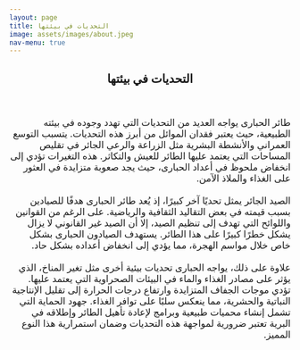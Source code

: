 ```yaml
---
layout: page
title: التحديات في بيئتها 
image: assets/images/about.jpeg
nav-menu: true
---
```

<meta http-equiv="Content-Type" content="text/html;charset=UTF-8">

<!-- Main -->
<div id="main" class="alt">

<!-- One -->
<section id="one">
	<div class="inner">
		<header class="major">
			<h1>التحديات في بيئتها</h1>
		</header>

<!-- Content -->
<p style="text-align: right; font-size: 1.2em;" dir='rtl' lang='ar'>
طائر الحبارى يواجه العديد من التحديات التي تهدد وجوده في بيئته الطبيعية، حيث يعتبر فقدان الموائل من أبرز هذه التحديات. يتسبب التوسع العمراني والأنشطة البشرية مثل الزراعة والرعي الجائر في تقليص المساحات التي يعتمد عليها الطائر للعيش والتكاثر. هذه التغيرات تؤدي إلى انخفاض ملحوظ في أعداد الحبارى، حيث يجد صعوبة متزايدة في العثور على الغذاء والملاذ الآمن.
<br/>
<br/>
الصيد الجائر يمثل تحديًا آخر كبيرًا، إذ يُعد طائر الحبارى هدفًا للصيادين بسبب قيمته في بعض التقاليد الثقافية والرياضية. على الرغم من القوانين واللوائح التي تهدف إلى تنظيم الصيد، إلا أن الصيد غير القانوني لا يزال يشكل خطرًا كبيرًا على هذا الطائر. يستهدف الصيادون الحبارى بشكل خاص خلال مواسم الهجرة، مما يؤدي إلى انخفاض أعداده بشكل حاد.
<br/>
<br/>
علاوة على ذلك، يواجه الحبارى تحديات بيئية أخرى مثل تغير المناخ، الذي يؤثر على مصادر الغذاء والماء في البيئات الصحراوية التي يعتمد عليها. تؤدي موجات الجفاف المتزايدة وارتفاع درجات الحرارة إلى تقليل الإنتاجية النباتية والحشرية، مما ينعكس سلبًا على توافر الغذاء. جهود الحماية التي تشمل إنشاء محميات طبيعية وبرامج لإعادة تأهيل الطائر وإطلاقه في البرية تعتبر ضرورية لمواجهة هذه التحديات وضمان استمرارية هذا النوع المميز.
</p>
